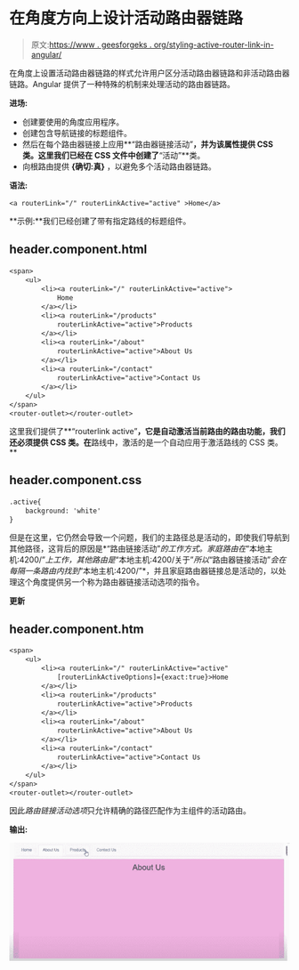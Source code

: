 # 在角度方向上设计活动路由器链路

> 原文:[https://www . geesforgeks . org/styling-active-router-link-in-angular/](https://www.geeksforgeeks.org/styling-active-router-link-in-angular/)

在角度上设置活动路由器链路的样式允许用户区分活动路由器链路和非活动路由器链路。Angular 提供了一种特殊的机制来处理活动的路由器链路。

**进场:**

*   创建要使用的角度应用程序。
*   创建包含导航链接的标题组件。
*   然后在每个路由器链接上应用**“路由器链接活动”**，并为该属性提供 CSS 类。这里我们已经在 CSS 文件中创建了**“活动”**类。
*   向根路由提供 **{确切:真}** ，以避免多个活动路由器链路。

**语法:**

```
<a routerLink="/" routerLinkActive="active" >Home</a>
```

**示例:**我们已经创建了带有指定路线的标题组件。

## header.component.html

```
<span>
    <ul>
        <li><a routerLink="/" routerLinkActive="active">
            Home
        </a></li>
        <li><a routerLink="/products" 
            routerLinkActive="active">Products
        </a></li>
        <li><a routerLink="/about" 
            routerLinkActive="active">About Us
        </a></li>
        <li><a routerLink="/contact" 
            routerLinkActive="active">Contact Us
        </a></li>
    </ul>
</span>
<router-outlet></router-outlet>
```

这里我们提供了**“routerlink active”**，它是自动激活当前路由的路由功能，我们还必须提供 CSS 类。在**路线中，激活的是一个自动应用于激活路线的 CSS 类。**

## header.component.css

```
.active{
    background: 'white'
}
```

但是在这里，它仍然会导致一个问题，我们的主路径总是活动的，即使我们导航到其他路径，这背后的原因是*“路由链接活动”*的工作方式。家庭路由在*“本地主机:4200/”*上工作，其他路由是*“本地主机:4200/关于”*所以*“路由器链接活动”*会在每隔一条路由内找到*“本地主机:4200/”*，并且家庭路由器链接总是活动的，以处理这个角度提供另一个称为路由器链接活动选项的指令。

**更新**

## header.component.htm

```
<span>
    <ul>
        <li><a routerLink="/" routerLinkActive="active" 
            [routerLinkActiveOptions]={exact:true}>Home
        </a></li>
        <li><a routerLink="/products" 
            routerLinkActive="active">Products
        </a></li>
        <li><a routerLink="/about" 
            routerLinkActive="active">About Us
        </a></li>
        <li><a routerLink="/contact" 
            routerLinkActive="active">Contact Us
        </a></li>
    </ul>
</span>
<router-outlet></router-outlet>
```

因此*路由链接活动选项*只允许精确的路径匹配作为主组件的活动路由。

**输出:**

![](img/5d7b8580333abe624fdd1fb30ca059ed.png)